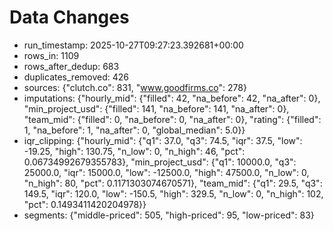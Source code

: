 # Data Changes

- run_timestamp: 2025-10-27T09:27:23.392681+00:00
- rows_in: 1109
- rows_after_dedup: 683
- duplicates_removed: 426
- sources: {"clutch.co": 831, "www.goodfirms.co": 278}
- imputations: {"hourly_mid": {"filled": 42, "na_before": 42, "na_after": 0}, "min_project_usd": {"filled": 141, "na_before": 141, "na_after": 0}, "team_mid": {"filled": 0, "na_before": 0, "na_after": 0}, "rating": {"filled": 1, "na_before": 1, "na_after": 0, "global_median": 5.0}}
- iqr_clipping: {"hourly_mid": {"q1": 37.0, "q3": 74.5, "iqr": 37.5, "low": -19.25, "high": 130.75, "n_low": 0, "n_high": 46, "pct": 0.06734992679355783}, "min_project_usd": {"q1": 10000.0, "q3": 25000.0, "iqr": 15000.0, "low": -12500.0, "high": 47500.0, "n_low": 0, "n_high": 80, "pct": 0.1171303074670571}, "team_mid": {"q1": 29.5, "q3": 149.5, "iqr": 120.0, "low": -150.5, "high": 329.5, "n_low": 0, "n_high": 102, "pct": 0.1493411420204978}}
- segments: {"middle-priced": 505, "high-priced": 95, "low-priced": 83}
